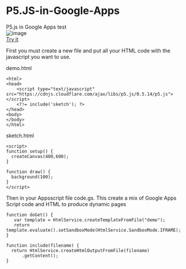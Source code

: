 # P5.JS-in-Google-Apps
P5.js in Google Apps test
</br>
![image](https://user-images.githubusercontent.com/23522577/120076053-17b77280-c0a4-11eb-8a26-9a373101425d.png)
</br>
<a href="https://script.google.com/macros/s/AKfycbykJTogGHTxGo99uP8EYjzyyvaQie1QwZGPAQ-AWt44HeZ5Goik5eKOsQ6SVrWAMN2Z/exec" target="_blank">Try it</a>


First you must create a new file and put all your HTML code with the javascript you want to use.

demo.html
```
<html>
<head>
    <script type="text/javascript" src="https://cdnjs.cloudflare.com/ajax/libs/p5.js/0.5.14/p5.js"></script>
    <?!= include('sketch'); ?>
</head>
<body>
</body>
</html>
```
sketch.html
```
<script>
function setup() {
  createCanvas(400,600);
}

function draw() {
  background(100);
}
</script>
```
Then in your Appsscript file code.gs. This create a mix of Google Apps Script code and HTML to produce dynamic pages
```
function doGet() {
   var template = HtmlService.createTemplateFromFile("demo");
   return template.evaluate().setSandboxMode(HtmlService.SandboxMode.IFRAME); 
}

function include(filename) {
  return HtmlService.createHtmlOutputFromFile(filename)
      .getContent();
}
```


